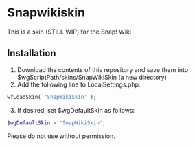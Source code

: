 # Snapwikiskin
This is a skin (STILL WIP) for the Snap! Wiki

## Installation
1. Download the contents of this repository and save them into $wgScriptPath/skins/SnapWikiSkin (a new directory)
2. Add the following line to LocalSettings.php:
```php
wfLoadSkin( 'SnapWikiSkin' );
```
3. If desired, set $wgDefaultSkin as follows:
```php
$wgDefaultSkin = 'SnapWikiSkin';
```
Please do not use without permission.
